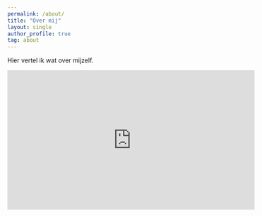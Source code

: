 ```yaml
---
permalink: /about/
title: "Over mij"
layout: single
author_profile: true
tag: about
---
```


Hier vertel ik wat over mijzelf.

<iframe width="560" height="315" src="https://www.youtube.com/embed/ugcqTOxuyuk?si=a2tKnpFdB2PEH4PO" title="YouTube video player" frameborder="0" allow="accelerometer; autoplay; clipboard-write; encrypted-media; gyroscope; picture-in-picture; web-share" referrerpolicy="strict-origin-when-cross-origin" allowfullscreen></iframe>